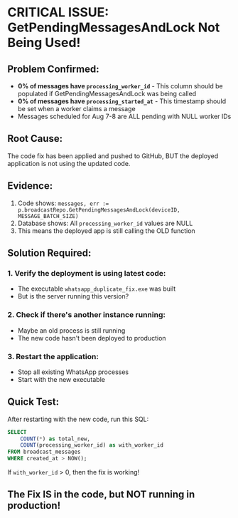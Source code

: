 # CRITICAL ISSUE: GetPendingMessagesAndLock Not Being Used!

## Problem Confirmed:
- **0% of messages have `processing_worker_id`** - This column should be populated if GetPendingMessagesAndLock was being called
- **0% of messages have `processing_started_at`** - This timestamp should be set when a worker claims a message
- Messages scheduled for Aug 7-8 are ALL pending with NULL worker IDs

## Root Cause:
The code fix has been applied and pushed to GitHub, BUT the deployed application is not using the updated code.

## Evidence:
1. Code shows: `messages, err := p.broadcastRepo.GetPendingMessagesAndLock(deviceID, MESSAGE_BATCH_SIZE)`
2. Database shows: All `processing_worker_id` values are NULL
3. This means the deployed app is still calling the OLD function

## Solution Required:

### 1. Verify the deployment is using latest code:
- The executable `whatsapp_duplicate_fix.exe` was built
- But is the server running this version?

### 2. Check if there's another instance running:
- Maybe an old process is still running
- The new code hasn't been deployed to production

### 3. Restart the application:
- Stop all existing WhatsApp processes
- Start with the new executable

## Quick Test:
After restarting with the new code, run this SQL:
```sql
SELECT 
    COUNT(*) as total_new,
    COUNT(processing_worker_id) as with_worker_id
FROM broadcast_messages 
WHERE created_at > NOW();
```

If `with_worker_id` > 0, then the fix is working!

## The Fix IS in the code, but NOT running in production!
